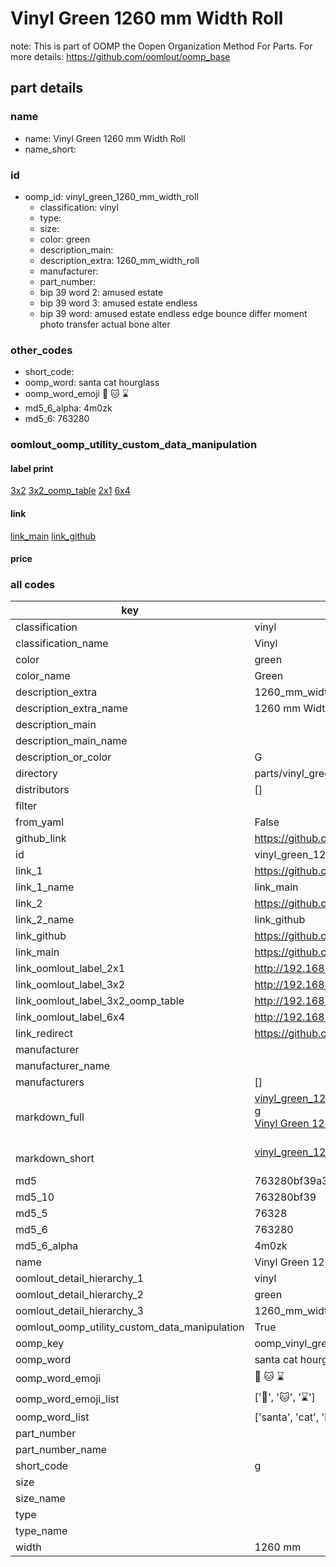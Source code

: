 # Vinyl Green 1260 mm Width Roll  

note: This is part of OOMP the Oopen Organization Method For Parts. For more details: https://github.com/oomlout/oomp_base

##  part details
  







### name
* name: Vinyl Green 1260 mm Width Roll
* name_short: 
### id
* oomp_id: vinyl_green_1260_mm_width_roll
  * classification: vinyl
  * type: 
  * size: 
  * color: green
  * description_main: 
  * description_extra: 1260_mm_width_roll
  * manufacturer: 
  * part_number: 
  * bip 39 word 2: amused estate
  * bip 39 word 3: amused estate endless
  * bip 39 word: amused estate endless edge bounce differ moment photo transfer actual bone alter

### other_codes
* short_code: 
* oomp_word: santa cat hourglass
* oomp_word_emoji :santa: :cat: :hourglass:
* md5_6_alpha: 4m0zk
* md5_6: 763280






### oomlout_oomp_utility_custom_data_manipulation
#### label print
[3x2](http://192.168.1.245:1112/?label=oomp%204m0zk)
[3x2_oomp_table](http://192.168.1.108:1112/?label=oomp%204m0zk)
[2x1](http://192.168.1.242:1112/?label=oomp%204m0zk)
[6x4](http://192.168.1.55:1112/?label=oomp%204m0zk)    

#### link

[link_main](https://github.com/oomlout/oomlout_oomp_version_1_messy/tree/main/parts/vinyl_green_1260_mm_width_roll) [link_github](https://github.com/oomlout/oomlout_oomp_version_1_messy/tree/main/parts/vinyl_green_1260_mm_width_roll)                             

#### price







### all codes 
| key | value |  
| --- | --- |  
| classification | vinyl |  
| classification_name | Vinyl |  
| color | green |  
| color_name | Green |  
| description_extra | 1260_mm_width_roll |  
| description_extra_name | 1260 mm Width Roll |  
| description_main |  |  
| description_main_name |  |  
| description_or_color | G  |  
| directory | parts/vinyl_green_1260_mm_width_roll |  
| distributors | [] |  
| filter |  |  
| from_yaml | False |  
| github_link | https://github.com/oomlout/oomlout_oomp_part_src/tree/main/parts/vinyl_green_1260_mm_width_roll |  
| id | vinyl_green_1260_mm_width_roll |  
| link_1 | https://github.com/oomlout/oomlout_oomp_version_1_messy/tree/main/parts/vinyl_green_1260_mm_width_roll |  
| link_1_name | link_main |  
| link_2 | https://github.com/oomlout/oomlout_oomp_version_1_messy/tree/main/parts/vinyl_green_1260_mm_width_roll |  
| link_2_name | link_github |  
| link_github | https://github.com/oomlout/oomlout_oomp_version_1_messy/tree/main/parts/vinyl_green_1260_mm_width_roll |  
| link_main | https://github.com/oomlout/oomlout_oomp_version_1_messy/tree/main/parts/vinyl_green_1260_mm_width_roll |  
| link_oomlout_label_2x1 | http://192.168.1.242:1112/?label=oomp%204m0zk |  
| link_oomlout_label_3x2 | http://192.168.1.245:1112/?label=oomp%204m0zk |  
| link_oomlout_label_3x2_oomp_table | http://192.168.1.108:1112/?label=oomp%204m0zk |  
| link_oomlout_label_6x4 | http://192.168.1.55:1112/?label=oomp%204m0zk |  
| link_redirect | https://github.com/oomlout/oomlout_oomp_version_1_messy/tree/main/parts/vinyl_green_1260_mm_width_roll |  
| manufacturer |  |  
| manufacturer_name |  |  
| manufacturers | [] |  
| markdown_full | [vinyl_green_1260_mm_width_roll](none)<br>[g](none)<br>[Vinyl Green 1260 Mm Width Roll](none)<br><br> |  
| markdown_short | [vinyl_green_1260_mm_width_roll](none)<br><br> |  
| md5 | 763280bf39a3b1dcf70d346493535841 |  
| md5_10 | 763280bf39 |  
| md5_5 | 76328 |  
| md5_6 | 763280 |  
| md5_6_alpha | 4m0zk |  
| name | Vinyl Green 1260 mm Width Roll |  
| oomlout_detail_hierarchy_1 | vinyl |  
| oomlout_detail_hierarchy_2 | green |  
| oomlout_detail_hierarchy_3 | 1260_mm_width |  
| oomlout_oomp_utility_custom_data_manipulation | True |  
| oomp_key | oomp_vinyl_green_1260_mm_width_roll |  
| oomp_word | santa cat hourglass |  
| oomp_word_emoji | :santa: :cat: :hourglass: |  
| oomp_word_emoji_list | [':santa:', ':cat:', ':hourglass:'] |  
| oomp_word_list | ['santa', 'cat', 'hourglass'] |  
| part_number |  |  
| part_number_name |  |  
| short_code | g |  
| size |  |  
| size_name |  |  
| type |  |  
| type_name |  |  
| width | 1260 mm |  
